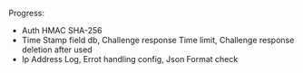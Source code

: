 Progress:
- Auth HMAC SHA-256
- Time Stamp field db, Challenge response Time limit, Challenge response deletion after used
- Ip Address Log, Errot handling config, Json Format check
